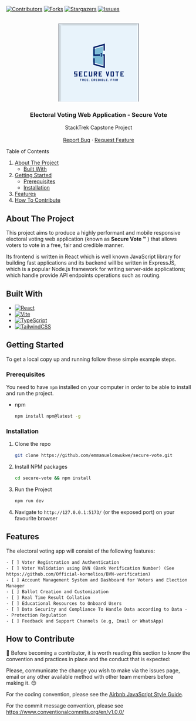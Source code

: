 [![Contributors][contributors-shield]][contributors-url]
[![Forks][forks-shield]][forks-url]
[![Stargazers][stars-shield]][stars-url]
[![Issues][issues-shield]][issues-url]

<!-- PROJECT LOGO -->
<br />
<div align="center"> 
  <img src="./public/banner-and-logo.png" alt="Logo">

  <h3 align="center">Electoral Voting Web Application - Secure Vote</h3>
  <p align="center">
    StackTrek Capstone Project
    <br />
    <!-- <a href="https://recipe-page-eta.vercel.app/"><strong>See Live Version »</strong></a> -->
    <!-- <br /> -->
    <br />
    <!-- <a href="https://recipe-page-eta.vercel.app/">View Demo</a> -->
    <!-- · -->
    <a href="https://github.com/emmanuelonwukwe/secure-vote/issues">Report Bug</a>
    ·
    <a href="https://github.com/emmanuelonwukwe/secure-vote/issues">Request Feature</a>
  </p>
</div>

<!-- TABLE OF CONTENTS -->
<p>Table of Contents</p>
<ol>
<li>
    <a href="#about-the-project">About The Project</a>
    <ul>
    <li><a href="#built-with">Built With</a></li>
    </ul>
</li>
<li>
    <a href="#getting-started">Getting Started</a>
    <ul>
    <li><a href="#prerequisites">Prerequisites</a></li>
    <li><a href="#installation">Installation</a></li>
    </ul>
</li>
<li><a href="#features">Features</a></li>
<li>
    <a href="#how-to-contribute">How To Contribute</a>
    <!-- <ul>
    <li><a href="#expectations-for-contributors">Expectations for Contributors</a></li>
    </ul> -->
</li>
<!-- <li><a href="#screenshots">Screenshots</a></li> -->

</ol>

<!-- ABOUT THE PROJECT -->

## About The Project

<!-- ![secure-vote](/screenshots/largest-screen.png) -->

This project aims to produce a highly performant and mobile responsive electoral voting web application (known as **Secure Vote &trade;** ) that allows voters to vote in a free, fair and credible manner.

Its frontend is written in React which is well known JavaScript library for building fast applications and its backend will be written in ExpressJS, which is a popular Node.js framework for writing server-side applications; which handle provide API endpoints operations such as routing.

## Built With

- [![React][React.js]][React-url]
- [![Vite][Vite]][Vite-url]
- [![TypeScript][TypeScript]][TypeScript-url]
- [![TailwindCSS][TailwindCss]][TailwindCSS-url]

<!-- GETTING STARTED -->

## Getting Started

To get a local copy up and running follow these simple example steps.

### Prerequisites

You need to have `npm` installed on your computer in order to be able to install and run the project.

- npm
  ```sh
  npm install npm@latest -g
  ```

### Installation

1. Clone the repo
   ```sh
   git clone https://github.com/emmanuelonwukwe/secure-vote.git
   ```
2. Install NPM packages
   ```sh
   cd secure-vote && npm install
   ```
3. Run the Project
   ```sh
   npm run dev
   ```
4. Navigate to `http://127.0.0.1:5173/` (or the exposed port) on your favourite browser

## Features

The electoral voting app will consist of the following features:

```[tasklist]
- [ ] Voter Registration and Authentication
- [ ] Voter Validation using BVN (Bank Verification Number) (See https://github.com/Official-kornelios/BVN-verification)
- [ ] Account Management System and Dashboard for Voters and Election Manager
- [ ] Ballot Creation and Customization
- [ ] Real Time Result Collation
- [ ] Educational Resources to Onboard Users
- [ ] Data Security and Compliance To Handle Data according to Data - - Protection Regulation
- [ ] Feedback and Support Channels (e.g, Email or WhatsApp)
```

## How to Contribute

🚀 Before becoming a contributor, it is worth reading this section to know the convention and practices in place and the conduct that is expected:

Please, communicate the change you wish to make via the issues page, email or any other available method with other team members before making it. 😊

For the coding convention, please see the <a href="https://github.com/airbnb/javascript" target="_blank">Airbnb JavaScript Style Guide</a>.

For the commit message convention, please see https://www.conventionalcommits.org/en/v1.0.0/

[contributors-shield]: https://img.shields.io/github/contributors/emmanuelonwukwe/secure-vote.svg?style=for-the-badge
[contributors-url]: https://github.com/emmanuelonwukwe/secure-vote/graphs/contributors
[forks-shield]: https://img.shields.io/github/forks/emmanuelonwukwe/secure-vote.svg?style=for-the-badge
[forks-url]: https://github.com/emmanuelonwukwe/secure-vote/network/members
[stars-shield]: https://img.shields.io/github/stars/emmanuelonwukwe/secure-vote.svg?style=for-the-badge
[stars-url]: https://github.com/emmanuelonwukwe/secure-vote/stargazers
[issues-shield]: https://img.shields.io/github/issues/emmanuelonwukwe/secure-vote.svg?style=for-the-badge
[issues-url]: https://github.com/emmanuelonwukwe/secure-vote/issues
[React.js]: https://img.shields.io/badge/React-20232A?style=for-the-badge&logo=react&logoColor=61DAFB
[React-url]: https://reactjs.org/
[Vite]: https://img.shields.io/badge/vite-%23646CFF.svg?style=for-the-badge&logo=vite&logoColor=white
[Vite-url]: https://vitejs.dev/
[TypeScript]: https://img.shields.io/badge/typescript-%23007ACC.svg?style=for-the-badge&logo=typescript&logoColor=white
[TypeScript-url]: https://www.typescriptlang.org/
[TailwindCSS]: https://img.shields.io/badge/tailwindcss-%2338BDF8.svg?style=for-the-badge&logo=tailwind-css&logoColor=white
[TailwindCSS-url]: https://tailwindcss.com/
